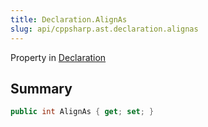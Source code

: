 ```yaml
---
title: Declaration.AlignAs
slug: api/cppsharp.ast.declaration.alignas
---
```

Property in [Declaration](/api/cppsharp/ast/declaration)

## Summary



```csharp
public int AlignAs { get; set; }
```

